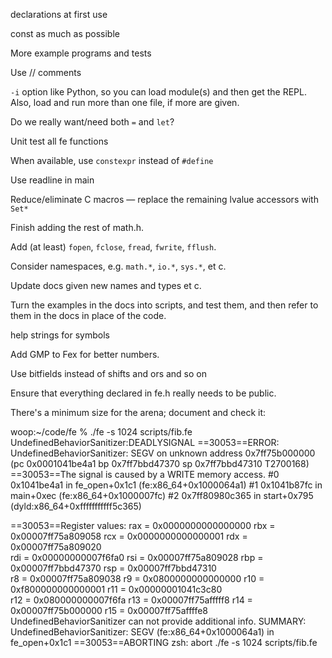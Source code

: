 declarations at first use

const as much as possible

More example programs and tests

Use // comments

`-i` option like Python, so you can load module(s) and then get the REPL. Also,
load and run more than one file, if more are given.

Do we really want/need both `=` and `let`?

Unit test all fe functions

When available, use `constexpr` instead of `#define`

Use readline in main

Reduce/eliminate C macros — replace the remaining lvalue accessors with `Set*`

Finish adding the rest of math.h.

Add (at least) `fopen`, `fclose`, `fread`, `fwrite`, `fflush`.

Consider namespaces, e.g. `math.*`, `io.*`, `sys.*`, et c.

Update docs given new names and types et c.

Turn the examples in the docs into scripts, and test them, and then refer to
them in the docs in place of the code.

help strings for symbols

Add GMP to Fex for better numbers.

Use bitfields instead of shifts and ors and so on

Ensure that everything declared in fe.h really needs to be public.

There's a minimum size for the arena; document and check it:

woop:~/code/fe % ./fe -s 1024 scripts/fib.fe 
UndefinedBehaviorSanitizer:DEADLYSIGNAL
==30053==ERROR: UndefinedBehaviorSanitizer: SEGV on unknown address 0x7ff75b000000 (pc 0x0001041be4a1 bp 0x7ff7bbd47370 sp 0x7ff7bbd47310 T2700168)
==30053==The signal is caused by a WRITE memory access.
    #0 0x1041be4a1 in fe_open+0x1c1 (fe:x86_64+0x1000064a1)
    #1 0x1041b87fc in main+0xec (fe:x86_64+0x1000007fc)
    #2 0x7ff80980c365 in start+0x795 (dyld:x86_64+0xfffffffffff5c365)

==30053==Register values:
rax = 0x0000000000000000  rbx = 0x00007ff75a809058  rcx = 0x0000000000000001  rdx = 0x00007ff75a809020  
rdi = 0x00000000007f6fa0  rsi = 0x00007ff75a809028  rbp = 0x00007ff7bbd47370  rsp = 0x00007ff7bbd47310  
 r8 = 0x00007ff75a809038   r9 = 0x0800000000000000  r10 = 0xf800000000000001  r11 = 0x00000001041c3c80  
r12 = 0x080000000007f6fa  r13 = 0x00007ff75afffff8  r14 = 0x00007ff75b000000  r15 = 0x00007ff75affffe8  
UndefinedBehaviorSanitizer can not provide additional info.
SUMMARY: UndefinedBehaviorSanitizer: SEGV (fe:x86_64+0x1000064a1) in fe_open+0x1c1
==30053==ABORTING
zsh: abort      ./fe -s 1024 scripts/fib.fe